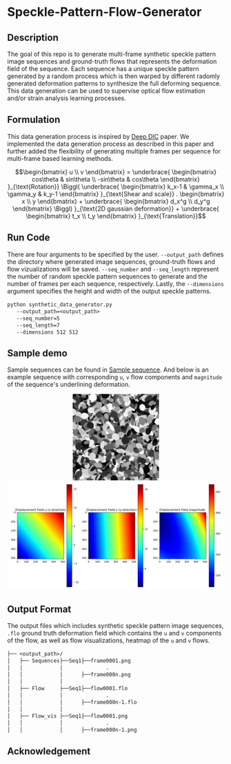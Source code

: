 # Speckle-Pattern-Flow-Generator
## Description 
The goal of this repo is to generate multi-frame synthetic speckle pattern image sequences and ground-truth flows that represents the deformation field of the sequence. Each sequence has a unique speckle pattern generated by a random process which is then warped by different radomly generated deformation patterns to synthesize the full deforming sequence. This data generation can be used to supervise optical flow estimation and/or strain analysis learning processes.

## Formulation
This data generation process is inspired by [Deep DIC](https://github.com/RuYangNU/Deep-Dic-deep-learning-based-digital-image-correlation) paper.  We implemented the data generation process as described in this paper and further added the flexibility of generating multiple frames per sequence for multi-frame based learning methods.

```math
\begin{bmatrix}
u \\
v
\end{bmatrix}
=
\underbrace{
\begin{bmatrix}
cos\theta & sin\theta \\
-sin\theta & cos\theta
\end{bmatrix}
}_{\text{Rotation}}
\Biggl(
\underbrace{
\begin{bmatrix}
k_x-1 & \gamma_x \\
\gamma_y & k_y-1
\end{bmatrix}
}_{\text{Shear and scale}}
.
\begin{bmatrix}
x \\
y
\end{bmatrix}
+
\underbrace{
\begin{bmatrix}
d_x^g \\
d_y^g
\end{bmatrix}
\Biggl)
}_{\text{2D gaussian deformation}}
+
\underbrace{
\begin{bmatrix}
t_x \\
t_y
\end{bmatrix}
}_{\text{Translation}}
```
## Run Code
There are four arguments to be specified by the user. `--output_path` defines the directory where generated image sequences, ground-truth flows and flow vizualizations will be saved.  `--seq_number` and `--seq_length` represent the number of random speckle pattern sequences to generate and the number of frames per each sequence, respectively.
Lastly, the `--dimensions` argument specifies the height and width of the output speckle patterns.
```
python synthetic_data_generator.py
   --output_path=<output_path>
   --seq_number=5
   --seq_length=7
   --dimensions 512 512
```

## Sample demo
Sample sequences can be found in [Sample sequence](https://drive.google.com/file/d/1_3Y8ZrwYb74aBwnhkyuCRy1CM4pd0Zv7/view?usp=sharing). And below is an example sequence with corresponding `u`, `v` flow components and `magnitude` of the sequence's underlining deformation.

<p align="center">
   <img src="https://github.com/Fisseha21/Speckle-Pattern-Flow-Generator/blob/main/Samples/Speckle_sequence.gif" width="200" height="200" alt="Demo GIF">
   <img src="https://github.com/Fisseha21/Speckle-Pattern-Flow-Generator/blob/main/Samples/Speckle_sequence_flow.gif" width="500" height="250" alt="Demo GIF">
</p>

## Output Format
The output files which includes synthetic speckle pattern image sequences, `.flo` ground truth deformation field which contains the `u` and `v` components of the flow, as well as flow visualizations, heatmap of the `u` and `v` flows.

```
├── <output_path>/
│   ├── Sequences├──Seq1├──frame0001.png
│   │            │              .
│   │            │      ├──frame000n.png     
│   │            │ 
│   ├── Flow     ├──Seq1├──flow0001.flo
│   │            │              .
│   │            │      ├──frame000n-1.flo
│   │            │     
│   ├── Flow_vis ├──Seq1├──flow0001.png
│   │            │              .
│   │            │      ├──frame000n-1.png
```

## Acknowledgement 
